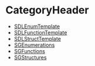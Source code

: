 # CategoryHeader

<!-- BEGIN CATEGORY LIST -->
- [SDLEnumTemplate](SDLEnumTemplate)
- [SDLFunctionTemplate](SDLFunctionTemplate)
- [SDLStructTemplate](SDLStructTemplate)
- [SGEnumerations](SGEnumerations)
- [SGFunctions](SGFunctions)
- [SGStructures](SGStructures)
<!-- END CATEGORY LIST -->

